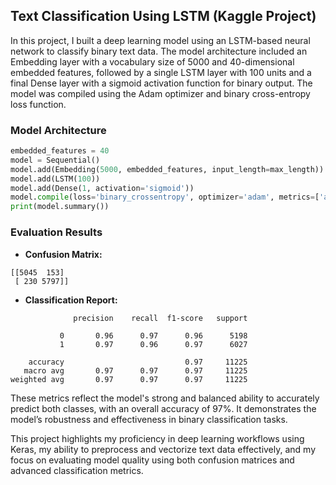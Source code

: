## Text Classification Using LSTM (Kaggle Project)

In this project, I built a deep learning model using an LSTM-based neural network to classify binary text data. The model architecture included an Embedding layer with a vocabulary size of 5000 and 40-dimensional embedded features, followed by a single LSTM layer with 100 units and a final Dense layer with a sigmoid activation function for binary output. The model was compiled using the Adam optimizer and binary cross-entropy loss function.

### Model Architecture
```python
embedded_features = 40
model = Sequential()
model.add(Embedding(5000, embedded_features, input_length=max_length))
model.add(LSTM(100))
model.add(Dense(1, activation='sigmoid'))
model.compile(loss='binary_crossentropy', optimizer='adam', metrics=['accuracy'])
print(model.summary())
```

### Evaluation Results
- **Confusion Matrix:**
```
[[5045  153]
 [ 230 5797]]
```
- **Classification Report:**
```
              precision    recall  f1-score   support

           0       0.96      0.97      0.96      5198
           1       0.97      0.96      0.97      6027

    accuracy                           0.97     11225
   macro avg       0.97      0.97      0.97     11225
weighted avg       0.97      0.97      0.97     11225
```

These metrics reflect the model's strong and balanced ability to accurately predict both classes, with an overall accuracy of 97%. It demonstrates the model’s robustness and effectiveness in binary classification tasks.

This project highlights my proficiency in deep learning workflows using Keras, my ability to preprocess and vectorize text data effectively, and my focus on evaluating model quality using both confusion matrices and advanced classification metrics.
